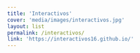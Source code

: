 ```yaml
---
title: 'Interactivos'
cover: 'media/images/interactivos.jpg'
layout: list
permalink: /interactivos/
link: 'https://interactivos16.github.io/'
---
```

